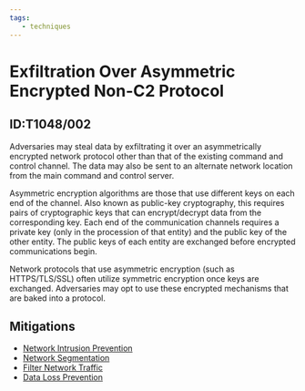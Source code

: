 ```yaml
---
tags:
   - techniques
---
```

# Exfiltration Over Asymmetric Encrypted Non-C2 Protocol
## ID:T1048/002
Adversaries may steal data by exfiltrating it over an asymmetrically encrypted network protocol other than that of the existing command and control channel. The data may also be sent to an alternate network location from the main command and control server. 

Asymmetric encryption algorithms are those that use different keys on each end of the channel. Also known as public-key cryptography, this requires pairs of cryptographic keys that can encrypt/decrypt data from the corresponding key. Each end of the communication channels requires a private key (only in the procession of that entity) and the public key of the other entity. The public keys of each entity are exchanged before encrypted communications begin. 

Network protocols that use asymmetric encryption (such as HTTPS/TLS/SSL) often utilize symmetric encryption once keys are exchanged. Adversaries may opt to use these encrypted mechanisms that are baked into a protocol. 
## Mitigations
* [Network Intrusion Prevention](mitigations/M1031)
* [Network Segmentation](mitigations/M1030)
* [Filter Network Traffic](mitigations/M1037)
* [Data Loss Prevention](mitigations/M1057)
